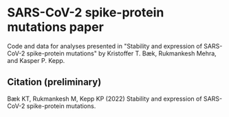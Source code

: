 # SARS-CoV-2 spike-protein mutations paper

Code and data for analyses presented in "Stability and expression of SARS-CoV-2 spike-protein mutations" by Kristoffer T. Bæk, Rukmankesh Mehra, and Kasper P. Kepp.

## Citation (preliminary)

Bæk KT, Rukmankesh M, Kepp KP (2022) Stability and expression of SARS-CoV-2 spike-protein mutations.
